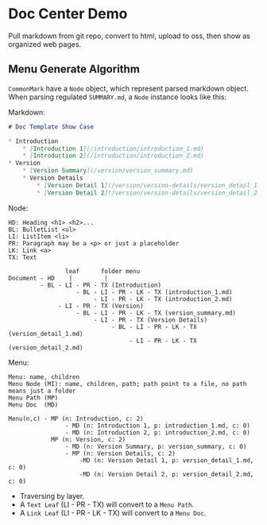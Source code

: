 # Doc Center Demo

Pull markdown from git repo, convert to html, upload to oss, then show as organized web pages.

## Menu Generate Algorithm

`CommonMark` have a `Node` object, which represent parsed markdown object. When parsing regulated `SUMMARY.md`, 
a `Node` instance looks like this: 

Markdown: 
```markdown
# Doc Template Show Case

* Introduction
    * [Introduction 1](/introduction/introduction_1.md)
    * [Introduction 2](/introduction/introduction_2.md)
* Version
    * [Version Summary](/version/version_summary.md)
    * Version Details
        * [Version Detail 1](/version/version-details/version_detail_1.md)
        * [Version Detail 2](/version/version-details/version_detail_2.md)
```

Node: 
```
HD: Heading <h1> <h2>...
BL: BulletList <ul>
LI: ListItem <li>
PR: Paragraph may be a <p> or just a placeholder
LK: Link <a>
TX: Text

                leaf      folder menu
Document - HD    |         |
         - BL - LI - PR - TX (Introduction) 
                   - BL - LI - PR - LK - TX (introduction_1.md)
                        - LI - PR - LK - TX (introduction_2.md)
              - LI - PR - TX (Version)
                   - BL - LI - PR - LK - TX (version_summary.md)
                        - LI - PR - TX (Version Details)
                             - BL - LI - PR - LK - TX (version_detail_1.md)
                                  - LI - PR - LK - TX (version_detail_2.md)
```

Menu:
```
Menu: name, children
Menu Node (MI): name, children, path; path point to a file, no path means just a folder
Menu Path (MP)
Menu Doc  (MD)

Menu(n,c) - MP (n: Introduction, c: 2)
                - MD (n: Introduction 1, p: introduction_1.md, c: 0)
                - MD (n: Introduction 2, p: introduction_2.md, c: 0)
            MP (n: Version, c: 2)
                - MD (n: Version Summary, p: version_summary, c: 0)
                - MP (n: Version Details, c: 2)
                    -MD (n: Version Detail 1, p: version_detail_1.md, c: 0)
                    -MD (n: Version Detail 2, p: version_detail_2.md, c: 0)
```

* Traversing by layer. 
* A `Text Leaf` (LI - PR - TX) will convert to a `Menu Path`. 
* A `Link Leaf` (LI - PR - LK - TX) will convert to a `Menu Doc`.   
